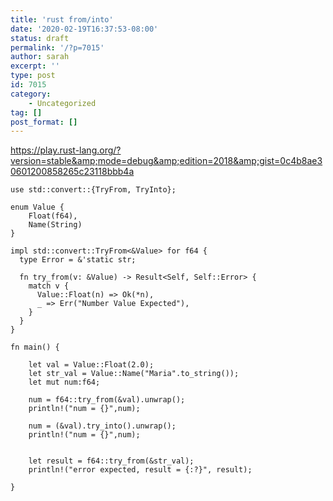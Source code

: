 ```yaml
---
title: 'rust from/into'
date: '2020-02-19T16:37:53-08:00'
status: draft
permalink: '/?p=7015'
author: sarah
excerpt: ''
type: post
id: 7015
category:
    - Uncategorized
tag: []
post_format: []
---
```

https://play.rust-lang.org/?version=stable&amp;mode=debug&amp;edition=2018&amp;gist=0c4b8ae30601200858265c23118bbb4a

```
use std::convert::{TryFrom, TryInto};

enum Value {
    Float(f64),
    Name(String)
}

impl std::convert::TryFrom<&Value> for f64 {
  type Error = &'static str;

  fn try_from(v: &Value) -> Result<Self, Self::Error> {
    match v {
      Value::Float(n) => Ok(*n),
      _ => Err("Number Value Expected"),
    }
  }
}

fn main() {

    let val = Value::Float(2.0);
    let str_val = Value::Name("Maria".to_string());
    let mut num:f64;

    num = f64::try_from(&val).unwrap();
    println!("num = {}",num);

    num = (&val).try_into().unwrap();
    println!("num = {}",num);


    let result = f64::try_from(&str_val);
    println!("error expected, result = {:?}", result);

}

```